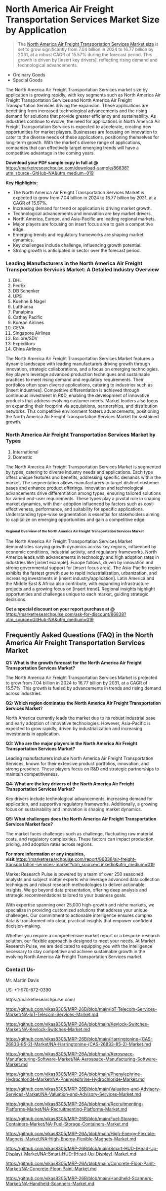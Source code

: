 <h1>North America Air Freight Transportation Services Market&nbsp;Size by Application</h1><blockquote><p>The <a href="https://marketresearchpulse.com/download-sample/86838?utm_source=GitHub-NA&amp;utm_medium=019">North America Air Freight Transportation Services Market size</a> is set to grow significantly from 7.04 billion in 2024 to 16.77 billion by 2031, at a robust CAGR of 15.57% during the forecast period. This growth is driven by [insert key drivers], reflecting rising demand and technological advancements.</p></blockquote><ul><li>Ordinary Goods <li> Special Goods</li></ul><p>The North America Air Freight Transportation Services market size by application is growing rapidly, with key segments such as North America Air Freight Transportation Services and North America Air Freight Transportation Services driving the expansion. These applications are benefiting from increased technological advancements and the rising demand for solutions that provide greater efficiency and sustainability. As industries continue to evolve, the need for applications in North America Air Freight Transportation Services is expected to accelerate, creating new opportunities for market players. Businesses are focusing on innovation to cater to the diverse needs of these applications, positioning themselves for long-term growth. With the market's diverse range of applications, companies that can effectively target emerging trends will have a competitive advantage in the coming years.</p><p><strong>Download your PDF sample copy in full at @ </strong><a href="https://marketresearchpulse.com/download-sample/86838?utm_source=GitHub-NA&amp;utm_medium=019">https://marketresearchpulse.com/download-sample/86838?utm_source=GitHub-NA&amp;utm_medium=019</a></p><p><strong>Key Highlights: </strong></p><ul><li>The North America Air Freight Transportation Services Market is expected to grow from 7.04 billion in 2024 to 16.77 billion by 2031, at a CAGR of 15.57%.</li><li>Increasing demand for trend or application is driving market growth.</li><li>Technological advancements and innovation are key market drivers.</li><li>North America, Europe, and Asia-Pacific are leading regional markets.</li><li>Major players are focusing on insert focus area to gain a competitive edge.</li><li>Emerging trends and regulatory frameworks are shaping market dynamics.</li><li>Key challenges include challenge, influencing growth potential.</li><li>Strong growth is anticipated in sector over the forecast period.</li></ul><h3>Leading Manufacturers in the North America Air Freight Transportation Services Market: A Detailed Industry Overview</h3><ol><li>DHL</li><li>FedEx</li><li>DB Schenker</li><li>UPS</li><li>Kuehne & Nagel</li><li>Lufthansa</li><li>Panalpina</li><li>Cathay Pacific</li><li>Korean Airlines</li><li>CEVA</li><li>Singapore Airlines</li><li>Bollore/SDV</li><li>Expeditors</li><li>China Airlines</li></ol><div class="flex max-w-full flex-col flex-grow"><div class="min-h-8 text-message flex w-full flex-col items-end gap-2 whitespace-normal break-words [.text-message+&amp;]:mt-5" dir="auto" data-message-author-role="assistant" data-message-id="fd8432e4-4910-450d-b182-61b7bfb0a01f" data-message-model-slug="gpt-4o"><div class="flex w-full flex-col gap-1 empty:hidden first:pt-[3px]"><div class="markdown prose w-full break-words dark:prose-invert light"><p>The North America Air Freight Transportation Services Market features a dynamic landscape with leading manufacturers driving growth through innovation, strategic collaborations, and a focus on emerging technologies. Key players leverage advanced production techniques and sustainable practices to meet rising demand and regulatory requirements. Their portfolios often span diverse applications, catering to industries such as [insert industries]. Competitive differentiation is achieved through continuous investment in R&amp;D, enabling the development of innovative products that address evolving customer needs. Market leaders also focus on expanding their footprint via acquisitions, partnerships, and distribution networks. This competitive environment fosters advancements, positioning the North America Air Freight Transportation Services Market for sustained growth.</p></div></div></div></div><h3>North America Air Freight Transportation Services Market by Types</h3><ol><li>International <li> Domestic</li></ol><div class="flex max-w-full flex-col flex-grow"><div class="min-h-8 text-message flex w-full flex-col items-end gap-2 whitespace-normal break-words [.text-message+&amp;]:mt-5" dir="auto" data-message-author-role="assistant" data-message-id="084470be-0bb7-4664-bddf-5156b4f41249" data-message-model-slug="gpt-4o-mini"><div class="flex w-full flex-col gap-1 empty:hidden first:pt-[3px]"><div class="markdown prose w-full break-words dark:prose-invert light"><p>The North America Air Freight Transportation Services Market is segmented by types, catering to diverse industry needs and applications. Each type offers unique features and benefits, addressing specific demands within the market. The segmentation allows manufacturers to target distinct customer bases and enhance product offerings. Innovation and technological advancements drive differentiation among types, ensuring tailored solutions for varied end-user requirements. These types play a pivotal role in shaping market dynamics, with their adoption influenced by factors such as cost-effectiveness, performance, and suitability for specific applications. Understanding type-wise segmentation is essential for stakeholders aiming to capitalize on emerging opportunities and gain a competitive edge.</p></div></div></div></div><h3><span style="font-size: 11px;">Regional Overview of the North America Air Freight Transportation Services Market</span></h3><div class="flex max-w-full flex-col flex-grow"><div class="min-h-8 text-message flex w-full flex-col items-end gap-2 whitespace-normal break-words [.text-message+&amp;]:mt-5" dir="auto" data-message-author-role="assistant" data-message-id="e9038762-ce64-4e30-91c9-9bd413514231" data-message-model-slug="gpt-4o-mini"><div class="flex w-full flex-col gap-1 empty:hidden first:pt-[3px]"><div class="markdown prose w-full break-words dark:prose-invert light"><p>The North America Air Freight Transportation Services Market demonstrates varying growth dynamics across key regions, influenced by economic conditions, industrial activity, and regulatory frameworks. North America leads with advancements in technology and high adoption rates in industries like [insert example]. Europe follows, driven by innovation and strong governmental support for [insert focus area]. The Asia-Pacific region exhibits the fastest growth due to rapid industrialization, urbanization, and increasing investments in [insert industry/application]. Latin America and the Middle East &amp; Africa also contribute, with expanding infrastructure projects and a growing focus on [insert trend]. Regional insights highlight opportunities and challenges unique to each market, guiding strategic decisions.</p></div></div></div></div><p><strong>Get a special discount on your report purchase at @ </strong><a href="https://marketresearchpulse.com/ask-for-discount/86838?utm_source=GitHub-NA&amp;utm_medium=019">https://marketresearchpulse.com/ask-for-discount/86838?utm_source=GitHub-NA&amp;utm_medium=019</a></p><h2>Frequently Asked Questions (FAQ) in the North America Air Freight Transportation Services Market</h2><p><strong>Q1: What is the growth forecast for the North America Air Freight Transportation Services Market?</strong></p><p>The North America Air Freight Transportation Services Market is projected to grow from 7.04 billion in 2024 to 16.77 billion by 2031, at a CAGR of 15.57%. This growth is fueled by advancements in trends and rising demand across industries.</p><p><strong>Q2: Which region dominates the North America Air Freight Transportation Services Market?</strong></p><p>North America currently leads the market due to its robust industrial base and early adoption of innovative technologies. However, Asia-Pacific is expected to grow rapidly, driven by industrialization and increasing investments in application.</p><p><strong>Q3: Who are the major players in the North America Air Freight Transportation Services Market?</strong></p><p>Leading manufacturers include North America Air Freight Transportation Services, known for their extensive product portfolios, innovation, and strong presence. These players focus on R&amp;D and strategic partnerships to maintain competitiveness.</p><p><strong>Q4: What are the key drivers of the North America Air Freight Transportation Services Market?</strong></p><p>Key drivers include technological advancements, increasing demand for application, and supportive regulatory frameworks. Additionally, a growing focus on sustainability and innovation is shaping market dynamics.</p><p><strong>Q5: What challenges does the North America Air Freight Transportation Services Market face?</strong></p><p>The market faces challenges such as challenge, fluctuating raw material costs, and regulatory complexities. These factors can impact production, pricing, and adoption rates across regions.</p><p><strong>For more information or any inquiries, visit&nbsp;</strong><a href="https://marketresearchpulse.com/report/86838/air-freight-transportation-services-market?utm_source=Linkedin&utm_medium=019">https://marketresearchpulse.com/report/86838/air-freight-transportation-services-market?utm_source=Linkedin&utm_medium=019</a></p><p>Market Research Pulse is powered by a team of over 250 seasoned analysts and subject matter experts who leverage advanced data collection techniques and robust research methodologies to deliver actionable insights. We go beyond data presentation, offering deep analysis and strategic recommendations tailored to your business goals.</p><p>With expertise spanning over 25,000 high-growth and niche markets, we specialize in providing customized solutions that address your unique challenges. Our commitment to actionable intelligence ensures complex data is transformed into clear, practical insights that empower confident decision-making.</p><p>Whether you require a comprehensive market report or a bespoke research solution, our flexible approach is designed to meet your needs. At Market Research Pulse, we are dedicated to equipping you with the intelligence necessary to stay competitive and achieve sustainable growth in the evolving North America Air Freight Transportation Services market.</p><h3><strong>Contact Us-</strong></h3><p>Mr. Martin Davis</p><p>US: +1-970-672-0390</p><p>https://marketresearchpulse.com/</p><p><a href="https://github.com/vikas8305/MRP-26B/blob/main/IoT-Telecom-Services-Market/NA-IoT-Telecom-Services-Market.md">https://github.com/vikas8305/MRP-26B/blob/main/IoT-Telecom-Services-Market/NA-IoT-Telecom-Services-Market.md</a></p><p><a href="https://github.com/vikas8305/MRP-26A/blob/main/Keylock-Switches-Market/NA-Keylock-Switches-Market.md">https://github.com/vikas8305/MRP-26A/blob/main/Keylock-Switches-Market/NA-Keylock-Switches-Market.md</a></p><p><a href="https://github.com/vikas8305/MRP-26B/blob/main/Harringtonine-(CAS-26833-85-2)-Market/NA-Harringtonine-(CAS-26833-85-2)-Market.md">https://github.com/vikas8305/MRP-26B/blob/main/Harringtonine-(CAS-26833-85-2)-Market/NA-Harringtonine-(CAS-26833-85-2)-Market.md</a></p><p><a href="https://github.com/vikas8305/MRP-26A/blob/main/Aerospace-Manufacturing-Software-Market/NA-Aerospace-Manufacturing-Software-Market.md">https://github.com/vikas8305/MRP-26A/blob/main/Aerospace-Manufacturing-Software-Market/NA-Aerospace-Manufacturing-Software-Market.md</a></p><p><a href="https://github.com/vikas8305/MRP-26A/blob/main/Phenylephrine-Hydrochloride-Market/NA-Phenylephrine-Hydrochloride-Market.md">https://github.com/vikas8305/MRP-26A/blob/main/Phenylephrine-Hydrochloride-Market/NA-Phenylephrine-Hydrochloride-Market.md</a></p><p><a href="https://github.com/vikas8305/MRP-26B/blob/main/Valuation-and-Advisory-Services-Market/NA-Valuation-and-Advisory-Services-Market.md">https://github.com/vikas8305/MRP-26B/blob/main/Valuation-and-Advisory-Services-Market/NA-Valuation-and-Advisory-Services-Market.md</a></p><p><a href="https://github.com/vikas8305/MRP-26A/blob/main/Recruitmenting-Platforms-Market/NA-Recruitmenting-Platforms-Market.md">https://github.com/vikas8305/MRP-26A/blob/main/Recruitmenting-Platforms-Market/NA-Recruitmenting-Platforms-Market.md</a></p><p><a href="https://github.com/vikas8305/MRP-26B/blob/main/Fuel-Storage-Containers-Market/NA-Fuel-Storage-Containers-Market.md">https://github.com/vikas8305/MRP-26B/blob/main/Fuel-Storage-Containers-Market/NA-Fuel-Storage-Containers-Market.md</a></p><p><a href="https://github.com/vikas8305/MRP-26A/blob/main/High-Energy-Flexible-Magnets-Market/NA-High-Energy-Flexible-Magnets-Market.md">https://github.com/vikas8305/MRP-26A/blob/main/High-Energy-Flexible-Magnets-Market/NA-High-Energy-Flexible-Magnets-Market.md</a></p><p><a href="https://github.com/vikas8305/MRP-26B/blob/main/Smart-HUD-(Head-Up-Display)-Market/NA-Smart-HUD-(Head-Up-Display)-Market.md">https://github.com/vikas8305/MRP-26B/blob/main/Smart-HUD-(Head-Up-Display)-Market/NA-Smart-HUD-(Head-Up-Display)-Market.md</a></p><p><a href="https://github.com/vikas8305/MRP-26A/blob/main/Concrete-Floor-Paint-Market/NA-Concrete-Floor-Paint-Market.md">https://github.com/vikas8305/MRP-26A/blob/main/Concrete-Floor-Paint-Market/NA-Concrete-Floor-Paint-Market.md</a></p><p><a href="https://github.com/vikas8305/MRP-26B/blob/main/Handheld-Scanners-Market/NA-Handheld-Scanners-Market.md">https://github.com/vikas8305/MRP-26B/blob/main/Handheld-Scanners-Market/NA-Handheld-Scanners-Market.md</a></p>
